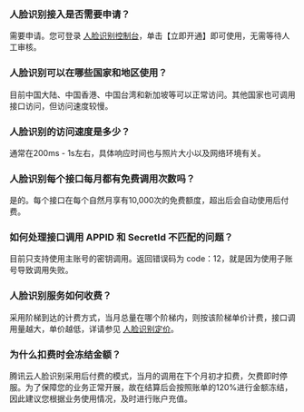 ### 人脸识别接入是否需要申请？
需要申请。您可登录 [人脸识别控制台](https://console.cloud.tencent.com/aiface)，单击【立即开通】即可使用，无需等待人工审核。

### 人脸识别可以在哪些国家和地区使用？
目前中国大陆、中国香港、中国台湾和新加坡等可以正常访问。其他国家也可调用接口访问，但访问速度较慢。

### 人脸识别的访问速度是多少？
通常在200ms - 1s左右，具体响应时间也与照片大小以及网络环境有关。

### 人脸识别每个接口每月都有免费调用次数吗？
是的。每个接口在每个自然月享有10,000次的免费额度，超出后会自动使用后付费。

### 如何处理接口调用 APPID 和 SecretId 不匹配的问题？
目前只支持使用主账号的密钥调用。返回错误码为 code：12，就是因为使用子账号导致调用失败。

### 人脸识别服务如何收费？
采用阶梯到达的计费方式，当月总量在哪个阶梯内，则按该阶梯单价计费，接口调用量越大，单价越低，详请参见 [人脸识别定价]( https://buy.cloud.tencent.com/price/fr)。

### 为什么扣费时会冻结金额？
腾讯云人脸识别采用后付费的模式，当月的调用在下个月初才扣费，欠费即时停服。为了保障您的业务正常开展，故在结算后会按照账单的120%进行金额冻结，因此建议您根据业务使用情况，及时进行账户充值。
